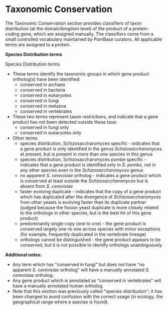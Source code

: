 # Taxonomic Conservation

The Taxonomic Conservation section provides classifiers of taxon
distribution (at the domain/kingdom level) of the product of a
protein-coding gene, which are assigned manually. The classifiers come
from a small controlled vocabulary maintained by PomBase curators. All
applicable terms are assigned to a protein.

**Species Distribution terms**

Species Distribution terms

-   These terms identify the taxonomic groups in which gene product
    ortholog(s) have been identified:
    -   conserved in archaea
    -   conserved in bacteria
    -   conserved in eukaryotes
    -   conserved in fungi
    -   conserved in metazoa
    -   conserved in vertebrates
-   These two terms represent taxon restrictions, and indicate that a
    gene product has not been detected outside these taxa:
    -   conserved in fungi only
    -   conserved in eukaryotes only
-   Other terms
    -   species distribution, Schizosaccharomyces specific - indicates
        that a gene product is only identified in the genus
        *Schizosaccharomyces* at present, but is present in more than
        one species in this genus
    -   species distribution, Schizosaccharomyces pombe specific -
        indicates that a gene product is identified only in *S. pombe*,
        not in any other species even in the *Schizosaccharomyces* genus
    -   no apparent *S. cerevisiae* ortholog - indicates a gene product
        which is conserved at least outside the *Schizosaccharomyces*
        but is absent from *S. cerevisiae*
    -   faster evolving duplicate - indicates that the copy of a gene
        product which has duplicated after the divergence of
        *Schizosaccharomyces* from other yeasts is evolving faster than
        its duplicate partner (judged because the fission yeast
        duplicate is more closely related to the orthologs in other
        species, but is the best hit of this gene product)
    -   predominantly single copy (one to one) - the gene product is
        conserved largely one-to one across species with minor
        exceptions (for example, frequently duplicated in the vertebrate
        lineage)
    -   orthologs cannot be distinguished - the gene product appears to
        be conserved, but it is not possible to identify orthologs
        unambiguously

**Additional notes:**

-   Any term which has "conserved in fungi" but does *not* have "no
    apparent *S. cerevisiae* ortholog" will have a manually annotated
    *S. cerevisiae* ortholog.
-   Any gene product which is annotated as "conserved in vertebrates"
    will have a manually annotated human ortholog.
-   Note that this section was previously called "species distribution";
    it has been changed to avoid confusion with the correct usage (in
    ecology, the geographical range where a species is found).
